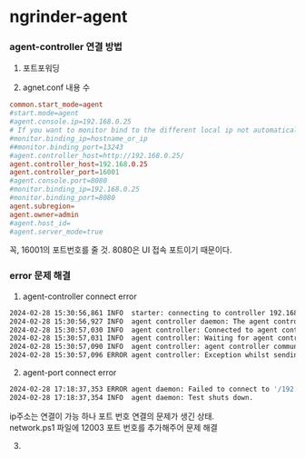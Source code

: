 # ngrinder-agent

### agent-controller 연결 방법
1. 포트포워딩

2. agnet.conf 내용 수
```conf
common.start_mode=agent
#start.mode=agent
#agent.console.ip=192.168.0.25
# If you want to monitor bind to the different local ip not automatically selected ip. Specify below field.
#monitor.binding_ip=hostname_or_ip
##monitor.binding_port=13243
#agent.controller_host=http://192.168.0.25/
agent.controller_host=192.168.0.25
agent.controller_port=16001
#agent.console.port=8080
#monitor.binding_ip=192.168.0.25
#monitor.binding_port=8080
agent.subregion=
agent.owner=admin
#agent.host_id=
#agent.server_mode=true
```
꼭, 16001의 포트번호를 줄 것. 8080은 UI 접속 포트이기 때문이다.

### error 문제 해결
1. agent-controller connect error
```sh
2024-02-28 15:30:56,861 INFO  starter: connecting to controller 192.168.0.25:8080
2024-02-28 15:30:56,927 INFO  agent controller daemon: The agent controller daemon is started.
2024-02-28 15:30:57,030 INFO  agent controller: Connected to agent controller server at /192.168.0.25:8080
2024-02-28 15:30:57,031 INFO  agent controller: Waiting for agent controller server signal
2024-02-28 15:30:57,090 INFO  agent controller: agent controller communication is shutdown
2024-02-28 15:30:57,096 ERROR agent controller: Exception whilst sending message. This error is not critical if it doesn't occur much.
```

2. agent-port connect error
```sh
2024-02-28 17:18:37,353 ERROR agent daemon: Failed to connect to '/192.168.0.25:12003'
2024-02-28 17:18:37,354 INFO  agent daemon: Test shuts down.
```
ip주소는 연결이 가능 하나 포트 번호 연결의 문제가 생긴 상태. <br>
network.ps1 파일에 12003 포트 번호를 추가해주어 문제 해결

3. 
